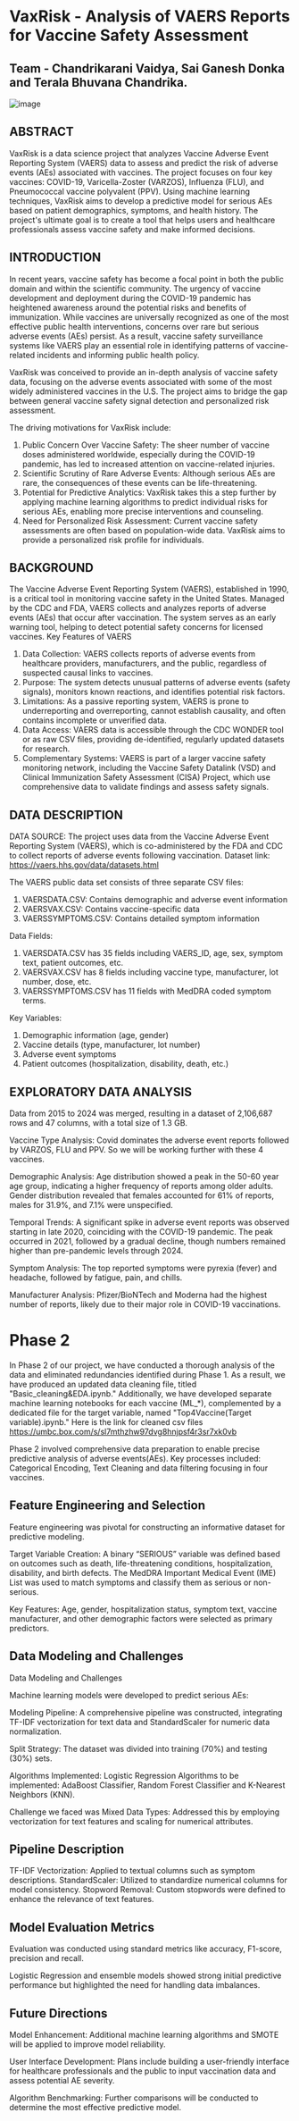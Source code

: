 # VaxRisk - Analysis of VAERS Reports for Vaccine Safety Assessment
## Team - Chandrikarani Vaidya, Sai Ganesh Donka and Terala Bhuvana Chandrika.

![image](https://github.com/user-attachments/assets/998493df-d465-4fa7-bef5-c8c7e188f618)

## ABSTRACT
VaxRisk is a data science project that analyzes Vaccine Adverse Event Reporting System (VAERS) data to assess and predict the risk of adverse events (AEs) associated with vaccines. The project focuses on four key vaccines: COVID-19, Varicella-Zoster (VARZOS), Influenza (FLU), and Pneumococcal vaccine polyvalent (PPV). Using machine learning techniques, VaxRisk aims to develop a predictive model for serious AEs based on patient demographics, symptoms, and health history. The project's ultimate goal is to create a tool that helps users and healthcare professionals assess vaccine safety and make informed decisions.

## INTRODUCTION
In recent years, vaccine safety has become a focal point in both the public domain and within the scientific community. The urgency of vaccine development and deployment during the COVID-19 pandemic has heightened awareness around the potential risks and benefits of immunization. While vaccines are universally recognized as one of the most effective public health interventions, concerns over rare but serious adverse events (AEs) persist. As a result, vaccine safety surveillance systems like VAERS play an essential role in identifying patterns of vaccine-related incidents and informing public health policy.

VaxRisk was conceived to provide an in-depth analysis of vaccine safety data, focusing on the adverse events associated with some of the most widely administered vaccines in the U.S. The project aims to bridge the gap between general vaccine safety signal detection and personalized risk assessment. 

The driving motivations for VaxRisk include:
1. Public Concern Over Vaccine Safety: The sheer number of vaccine doses administered worldwide, especially during the COVID-19 pandemic, has led to increased attention on vaccine-related injuries.
2. Scientific Scrutiny of Rare Adverse Events: Although serious AEs are rare, the consequences of these events can be life-threatening.
3. Potential for Predictive Analytics: VaxRisk takes this a step further by applying machine learning algorithms to predict individual risks for serious AEs, enabling more precise interventions and counseling.
4. Need for Personalized Risk Assessment: Current vaccine safety assessments are often based on population-wide data. VaxRisk aims to provide a personalized risk profile for individuals.

## BACKGROUND
The Vaccine Adverse Event Reporting System (VAERS), established in 1990, is a critical tool in monitoring vaccine safety in the United States. Managed by the CDC and FDA, VAERS collects and analyzes reports of adverse events (AEs) that occur after vaccination. The system serves as an early warning tool, helping to detect potential safety concerns for licensed vaccines.
Key Features of VAERS
1. Data Collection: VAERS collects reports of adverse events from healthcare providers, manufacturers, and the public, regardless of suspected causal links to vaccines.
2. Purpose: The system detects unusual patterns of adverse events (safety signals), monitors known reactions, and identifies potential risk factors.
3. Limitations: As a passive reporting system, VAERS is prone to underreporting and overreporting, cannot establish causality, and often contains incomplete or unverified data.
4. Data Access: VAERS data is accessible through the CDC WONDER tool or as raw CSV files, providing de-identified, regularly updated datasets for research.
5. Complementary Systems: VAERS is part of a larger vaccine safety monitoring network, including the Vaccine Safety Datalink (VSD) and Clinical Immunization Safety Assessment (CISA) Project, which use comprehensive data to validate findings and assess safety signals.

## DATA DESCRIPTION
DATA SOURCE: The project uses data from the Vaccine Adverse Event Reporting System (VAERS), which is co-administered by the FDA and CDC to collect reports of adverse events following vaccination.
Dataset link: https://vaers.hhs.gov/data/datasets.html

The VAERS public data set consists of three separate CSV files:
1. VAERSDATA.CSV: Contains demographic and adverse event information
2. VAERSVAX.CSV: Contains vaccine-specific data
3. VAERSSYMPTOMS.CSV: Contains detailed symptom information

Data Fields:
1. VAERSDATA.CSV has 35 fields including VAERS_ID, age, sex, symptom text, patient outcomes, etc.
2. VAERSVAX.CSV has 8 fields including vaccine type, manufacturer, lot number, dose, etc.
3. VAERSSYMPTOMS.CSV has 11 fields with MedDRA coded symptom terms.

Key Variables:
1. Demographic information (age, gender)
2. Vaccine details (type, manufacturer, lot number)
3. Adverse event symptoms
4. Patient outcomes (hospitalization, disability, death, etc.)

## EXPLORATORY DATA ANALYSIS
Data from 2015 to 2024 was merged, resulting in a dataset of 2,106,687 rows and 47 columns, with a total size of 1.3 GB.

Vaccine Type Analysis: Covid dominates the adverse event reports followed by VARZOS, FLU and PPV. So we will be working further with these 4 vaccines.

Demographic Analysis: Age distribution showed a peak in the 50-60 year age group, indicating a higher frequency of reports among older adults.
Gender distribution revealed that females accounted for 61% of reports, males for 31.9%, and 7.1% were unspecified.

Temporal Trends: A significant spike in adverse event reports was observed starting in late 2020, coinciding with the COVID-19 pandemic. The peak occurred in 2021, followed by a gradual decline, though numbers remained higher than pre-pandemic levels through 2024.

Symptom Analysis: The top reported symptoms were pyrexia (fever) and headache, followed by fatigue, pain, and chills.

Manufacturer Analysis: Pfizer/BioNTech and Moderna had the highest number of reports, likely due to their major role in COVID-19 vaccinations.

# Phase 2
In Phase 2 of our project, we have conducted a thorough analysis of the data and eliminated redundancies identified during Phase 1. As a result, we have produced an updated data cleaning file, titled "Basic_cleaning&EDA.ipynb." Additionally, we have developed separate machine learning notebooks for each vaccine (ML_*), complemented by a dedicated file for the target variable, named "Top4Vaccine(Target variable).ipynb." 
Here is the link for cleaned csv files
https://umbc.box.com/s/sl7mthzhw97dvg8hnjpsf4r3sr7xk0vb

Phase 2 involved comprehensive data preparation to enable precise predictive analysis of adverse events(AEs). Key processes included: Categorical Encoding, Text Cleaning and data filtering focusing in four vaccines.

## Feature Engineering and Selection
Feature engineering was pivotal for constructing an informative dataset for predictive modeling.

Target Variable Creation: A binary “SERIOUS” variable was defined based on outcomes such as death, life-threatening conditions, hospitalization, disability, and birth defects. The MedDRA Important Medical Event (IME) List was used to match symptoms and classify them as serious or non-serious.

Key Features: Age, gender, hospitalization status, symptom text, vaccine manufacturer, and other demographic factors were selected as primary predictors.

## Data Modeling and Challenges
Data Modeling and Challenges

Machine learning models were developed to predict serious AEs:

Modeling Pipeline: A comprehensive pipeline was constructed, integrating TF-IDF vectorization for text data and StandardScaler for numeric data normalization.

Split Strategy: The dataset was divided into training (70%) and testing (30%) sets.

Algorithms Implemented: Logistic Regression
Algorithms to be implemented: AdaBoost Classifier, Random Forest Classifier and K-Nearest Neighbors (KNN).

Challenge we faced was Mixed Data Types: Addressed this by employing vectorization for text features and scaling for numerical attributes.

## Pipeline Description
TF-IDF Vectorization: Applied to textual columns such as symptom descriptions.
StandardScaler: Utilized to standardize numerical columns for model consistency.
Stopword Removal: Custom stopwords were defined to enhance the relevance of text features.

## Model Evaluation Metrics
Evaluation was conducted using standard metrics like accuracy, F1-score, precision and recall.

Logistic Regression and ensemble models showed strong initial predictive performance but highlighted the need for handling data imbalances.

## Future Directions

Model Enhancement: Additional machine learning algorithms and SMOTE will be applied to improve model reliability.

User Interface Development: Plans include building a user-friendly interface for healthcare professionals and the public to input vaccination data and assess potential AE severity.

Algorithm Benchmarking: Further comparisons will be conducted to determine the most effective predictive model.
